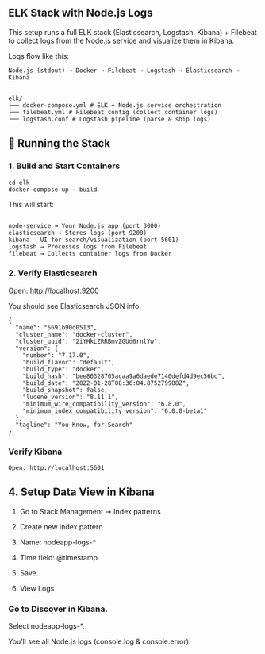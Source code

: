 ## ELK Stack with Node.js Logs

This setup runs a full ELK stack (Elasticsearch, Logstash, Kibana) + Filebeat to collect logs from the Node.js service and visualize them in Kibana.

Logs flow like this:

```
Node.js (stdout) → Docker → Filebeat → Logstash → Elasticsearch → Kibana

```

```

elk/
├── docker-compose.yml # ELK + Node.js service orchestration
├── filebeat.yml # Filebeat config (collect container logs)
└── logstash.conf # Logstash pipeline (parse & ship logs)
```

## 🚀 Running the Stack

### 1. Build and Start Containers

```
cd elk
docker-compose up --build
```

This will start:

```

node-service → Your Node.js app (port 3000)
elasticsearch → Stores logs (port 9200)
kibana → UI for search/visualization (port 5601)
logstash → Processes logs from Filebeat
filebeat → Collects container logs from Docker
```

### 2. Verify Elasticsearch

Open: http://localhost:9200

You should see Elasticsearch JSON info.

```
{
  "name": "5691b90d0513",
  "cluster_name": "docker-cluster",
  "cluster_uuid": "2iYHkLZRRBmvZGUd6rnlYw",
  "version": {
    "number": "7.17.0",
    "build_flavor": "default",
    "build_type": "docker",
    "build_hash": "bee86328705acaa9a6daede7140defd4d9ec56bd",
    "build_date": "2022-01-28T08:36:04.875279988Z",
    "build_snapshot": false,
    "lucene_version": "8.11.1",
    "minimum_wire_compatibility_version": "6.8.0",
    "minimum_index_compatibility_version": "6.0.0-beta1"
  },
  "tagline": "You Know, for Search"
}
```

### Verify Kibana

```
Open: http://localhost:5601
```

## 4. Setup Data View in Kibana

1. Go to Stack Management → Index patterns

2. Create new index pattern

3. Name: nodeapp-logs-\*

4. Time field: @timestamp

5. Save.

6. View Logs

### Go to Discover in Kibana.

Select nodeapp-logs-\*.

You’ll see all Node.js logs (console.log & console.error).
